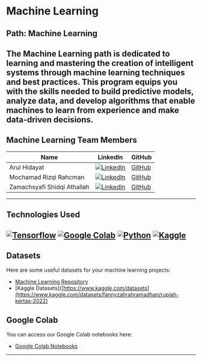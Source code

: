 # Machine Learning

## Path: Machine Learning
The Machine Learning path is dedicated to learning and mastering the creation of intelligent systems through machine learning techniques and best practices. This program equips you with the skills needed to build predictive models, analyze data, and develop algorithms that enable machines to learn from experience and make data-driven decisions.
---

## Machine Learning Team Members

| Name                  | LinkedIn                                                                                              | GitHub                                      | 
|-----------------------|-------------------------------------------------------------------------------------------------------|---------------------------------------------|
| Arul Hidayat          | [![LinkedIn](https://img.shields.io/badge/LinkedIn-0077B5?logo=linkedin&logoColor=white)](https://linkedin.com/in/arul-hidayat/) | [GitHub](https://github.com/Arlhdyt30)        | 
| Mochamad Rizqi Rahcman      | [![LinkedIn](https://img.shields.io/badge/LinkedIn-0077B5?logo=linkedin&logoColor=white)](https://linkedin.com/in/rizqi-rahcman/)       | [GitHub](https://github.com/RizqiRahcman)  | 
| Zamachsyafi Shidqi Athallah      | [![LinkedIn](https://img.shields.io/badge/LinkedIn-0077B5?logo=linkedin&logoColor=white)](https://linkedin.com/in/zamachsyafi-shidqi-athallah/)       | [GitHub](https://github.com/ZShidqiA)  | 


---

## Technologies Used
[![Tensorflow](https://img.icons8.com/?size=48&id=n3QRpDA7KZ7P&format=png&color=000000)](https://www.tensorflow.org) [](https://www.tensorflow.org)
[![Google Colab](https://img.icons8.com/?size=48&id=lOqoeP2Zy02f&format=png&color=000000)](https://colab.google) [](https://colab.google)
[![Python](https://img.icons8.com/?size=48&id=13441&format=png&color=000000)](https://www.python.org) [](https://www.python.org/)
[![Kaggle](https://img.icons8.com/?size=48&id=Omk4fWoSmCHm&format=png&color=000000)](https://www.kaggle.com/) [](https://www.kaggle.com/)
---

## Datasets
Here are some useful datasets for your machine learning projects:
- [Machine Learning Repository](https://github.com/Bangkit-Product-Capstone-C242-PS196/Machine-Learning)
- [Kaggle Datasets]([https://www.kaggle.com/datasets](https://www.kaggle.com/datasets/fannyzahrahramadhan/rupiah-kertas-2022)

## Google Colab
You can access our Google Colab notebooks here:
- [Google Colab Notebooks](https://colab.research.google.com/drive/1yQCoXdXYhSH9PofAmjyF26Ya9foXfvTb?usp=sharing)

---
